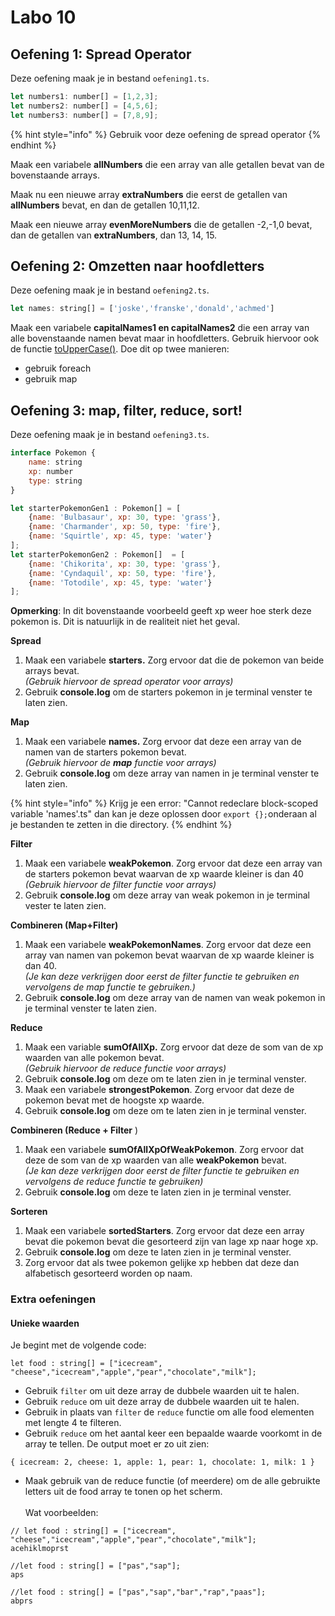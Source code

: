 # Labo 10

## Oefening 1: Spread Operator

Deze oefening maak je in bestand `oefening1.ts`.

```javascript
let numbers1: number[] = [1,2,3];
let numbers2: number[] = [4,5,6];
let numbers3: number[] = [7,8,9];
```

{% hint style="info" %}
Gebruik voor deze oefening de spread operator
{% endhint %}

Maak een variabele **allNumbers** die een array van alle getallen bevat van de bovenstaande arrays.&#x20;

Maak nu een nieuwe array **extraNumbers** die eerst de getallen van **allNumbers** bevat, en dan de getallen 10,11,12.

Maak een nieuwe array **evenMoreNumbers** die de getallen -2,-1,0 bevat, dan de getallen van **extraNumbers**, dan 13, 14, 15.

## Oefening 2: Omzetten naar hoofdletters

Deze oefening maak je in bestand `oefening2.ts`.

```javascript
let names: string[] = ['joske','franske','donald','achmed']
```

Maak een variabele **capitalNames1 en capitalNames2** die een array van alle bovenstaande namen bevat maar in hoofdletters. Gebruik hiervoor ook de functie [toUpperCase()](https://www.w3schools.com/jsref/jsref\_touppercase.asp). Doe dit op twee manieren:

* gebruik foreach
* gebruik map

## Oefening 3: map, filter, reduce, sort!

Deze oefening maak je in bestand `oefening3.ts`.

```javascript
interface Pokemon {
    name: string
    xp: number
    type: string
}

let starterPokemonGen1 : Pokemon[] = [
    {name: 'Bulbasaur', xp: 30, type: 'grass'},
    {name: 'Charmander', xp: 50, type: 'fire'},
    {name: 'Squirtle', xp: 45, type: 'water'}
];
let starterPokemonGen2 : Pokemon[]  = [
    {name: 'Chikorita', xp: 30, type: 'grass'},
    {name: 'Cyndaquil', xp: 50, type: 'fire'},
    {name: 'Totodile', xp: 45, type: 'water'}
];
```

**Opmerking**: In dit bovenstaande voorbeeld geeft xp weer hoe sterk deze pokemon is. Dit is natuurlijk in de realiteit niet het geval.

**Spread**

1. Maak een variabele **starters.** Zorg ervoor dat die de pokemon van beide arrays bevat. \
   _(Gebruik hiervoor de spread operator voor arrays)_
2. Gebruik **console.log** om de starters pokemon in je terminal venster te laten zien.

**Map**

1. Maak een variabele **names.** Zorg ervoor dat deze een array van de namen van de starters pokemon bevat. \
   _(Gebruik hiervoor de **map** functie voor arrays)_
2. Gebruik **console.log** om deze array van namen in je terminal venster te laten zien.

{% hint style="info" %}
Krijg je een error: "Cannot redeclare block-scoped variable 'names'.ts" dan kan je deze oplossen door `export {};`onderaan al je bestanden te zetten in die directory.
{% endhint %}

**Filter**

1. Maak een variabele **weakPokemon**. Zorg ervoor dat deze een array van de starters pokemon bevat waarvan de xp waarde kleiner is dan 40\
   _(Gebruik hiervoor de filter functie voor arrays)_
2. Gebruik **console.log** om deze array van weak pokemon in je terminal vester te laten zien.

**Combineren (Map+Filter)**

1. Maak een variabele **weakPokemonNames**. Zorg ervoor dat deze een array van namen van pokemon bevat waarvan de xp waarde kleiner is dan 40. \
   _(Je kan deze verkrijgen door eerst de filter functie te gebruiken en vervolgens de map functie te gebruiken.)_
2. Gebruik **console.log** om deze array van de namen van weak pokemon in je terminal venster te laten zien.

**Reduce**

1. Maak een variable **sumOfAllXp.** Zorg ervoor dat deze de som van de xp waarden van alle pokemon bevat.\
   _(Gebruik hiervoor de reduce functie voor arrays)_
2. Gebruik **console.log** om deze om te laten zien in je terminal venster.
3. Maak een variabele **strongestPokemon**. Zorg ervoor dat deze de pokemon bevat met de hoogste xp waarde.
4. Gebruik **console.log** om deze om te laten zien in je terminal venster.

**Combineren (Reduce + Filter** )

1. Maak een variabele **sumOfAllXpOfWeakPokemon**. Zorg ervoor dat deze de som van de xp waarden van alle **weakPokemon** bevat.\
   _(Je kan deze verkrijgen door eerst de filter functie te gebruiken en vervolgens de reduce functie te gebruiken)_
2. Gebruik **console.log** om deze te laten zien in je terminal venster.

**Sorteren**

1. Maak een variabele **sortedStarters**. Zorg ervoor dat deze een array bevat die pokemon bevat die gesorteerd zijn van lage xp naar hoge xp.
2. Gebruik **console.log** om deze te laten zien in je terminal venster.
3. Zorg ervoor dat als twee pokemon gelijke xp hebben dat deze dan alfabetisch gesorteerd worden op naam.

### Extra oefeningen

#### Unieke waarden

Je begint met de volgende code:

```
let food : string[] = ["icecream", "cheese","icecream","apple","pear","chocolate","milk"];
```

* Gebruik `filter` om uit deze array de dubbele waarden uit te halen.
* Gebruik `reduce` om uit deze array de dubbele waarden uit te halen.
* Gebruik in plaats van `filter` de `reduce` functie om alle food elementen met lengte 4 te filteren.
* Gebruik `reduce` om het aantal keer een bepaalde waarde voorkomt in de array te tellen. De output moet er zo uit zien:

```
{ icecream: 2, cheese: 1, apple: 1, pear: 1, chocolate: 1, milk: 1 }
```

* Maak gebruik van de reduce functie (of meerdere) om de alle gebruikte letters uit de food array te tonen op het scherm.\
  \
  Wat voorbeelden:

```
// let food : string[] = ["icecream", "cheese","icecream","apple","pear","chocolate","milk"];
acehiklmoprst

//let food : string[] = ["pas","sap"];
aps

//let food : string[] = ["pas","sap","bar","rap","paas"];
abprs
```

